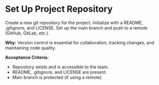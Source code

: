 # Set Up Project Repository

Create a new git repository for the project. Initialize with a README, .gitignore, and LICENSE. Set up the main branch and push to a remote (GitHub, GitLab, etc.).

**Why:** Version control is essential for collaboration, tracking changes, and maintaining code quality.

**Acceptance Criteria:**

- Repository exists and is accessible to the team.
- README, .gitignore, and LICENSE are present.
- Main branch is protected (if using a remote).
